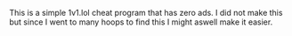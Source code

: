 This is a simple 1v1.lol cheat program that has zero ads.
I did not make this but since I went to many hoops to find this I might aswell make it easier.
